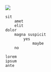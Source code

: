 ![](media/demo.png)

```
sit
	amet
	elit
dolor
	magna suspicit
		yes
			maybe
	no

lorem
ipsum
ante
```
